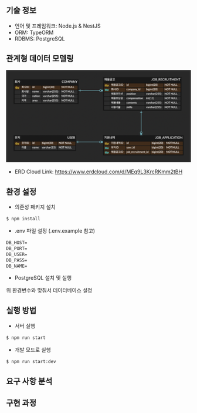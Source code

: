## 기술 정보
- 언어 및 프레임워크: Node.js & NestJS
- ORM: TypeORM
- RDBMS: PostgreSQL

## 관계형 데이터 모델링

![Alt text](./docs/images/erd_modeling.png)

- ERD Cloud Link: https://www.erdcloud.com/d/MEq9L3KrcRKmm2tBH

## 환경 설정

- 의존성 패키지 설치
```bash
$ npm install
```

- .env 파일 설정 (.env.example 참고)
```.env
DB_HOST=
DB_PORT=
DB_USER=
DB_PASS=
DB_NAME=
```

- PostgreSQL 설치 및 실행

위 환경변수와 맞춰서 데이터베이스 설정


## 실행 방법

- 서버 실행
```bash
$ npm run start
```


- 개발 모드로 실행
```bash
$ npm run start:dev
```

## 요구 사항 분석

## 구현 과정
